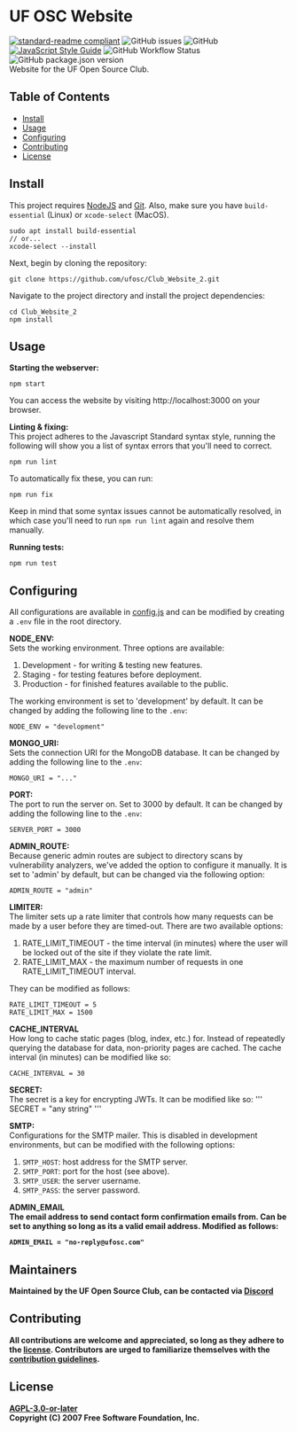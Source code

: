# UF OSC Website

[![standard-readme compliant](https://img.shields.io/badge/readme%20style-standard-brightgreen.svg?style=flat-square)](https://github.com/RichardLitt/standard-readme) ![GitHub issues](https://img.shields.io/github/issues-raw/ufosc/Club_Website_2) ![GitHub](https://img.shields.io/github/license/ufosc/Club_Website_2) [![JavaScript Style Guide](https://img.shields.io/badge/code_style-standard-brightgreen.svg)](https://standardjs.com) ![GitHub Workflow Status](https://img.shields.io/github/workflow/status/ufosc/Club_Website_2/Node.js%20CI) ![GitHub package.json version](https://img.shields.io/github/package-json/v/ufosc/Club_Website_2)
<br/>
Website for the UF Open Source Club.

## Table of Contents

- [Install](#install)
- [Usage](#usage)
- [Configuring](#configuring)
- [Contributing](#contributing)
- [License](#license)

## Install

This project requires [NodeJS](https://nodejs.org/en/) and [Git](https://git-scm.com). Also, make sure you have `build-essential` (Linux) or `xcode-select` (MacOS).

```
sudo apt install build-essential
// or...
xcode-select --install
```

Next, begin by cloning the repository:

```
git clone https://github.com/ufosc/Club_Website_2.git
```

Navigate to the project directory and install the project dependencies:

```
cd Club_Website_2
npm install
```

## Usage

<b>Starting the webserver:</b>

```
npm start
```

You can access the website by visiting http://localhost:3000 on your browser.

<b>Linting & fixing:</b>
<br/>
This project adheres to the Javascript Standard syntax style, running the following will show you a list of syntax errors that you'll need to correct.

```
npm run lint
```

To automatically fix these, you can run:

```
npm run fix
```

Keep in mind that some syntax issues cannot be automatically resolved, in which case you'll need to run `npm run lint` again and resolve them manually.

<b>Running tests:</b>

```
npm run test
```

## Configuring

All configurations are available in [config.js](config.js) and can be modified by creating a `.env` file in the root directory.

<b> NODE_ENV: </b><br>
Sets the working environment. Three options are available:

1. Development - for writing & testing new features.
2. Staging - for testing features before deployment.
3. Production - for finished features available to the public.

The working environment is set to 'development' by default. It can be changed by adding the following line to the `.env`:

```
NODE_ENV = "development"
```

<b> MONGO_URI: </b><br>
Sets the connection URI for the MongoDB database. It can be changed by adding the following line to the `.env`:

```
MONGO_URI = "..."
```

<b>PORT:</b><br>
The port to run the server on. Set to 3000 by default. It can be changed by adding the following line to the `.env`:

```
SERVER_PORT = 3000
```

<b>ADMIN_ROUTE:</b><br>
Because generic admin routes are subject to directory scans by vulnerability analyzers, we've added the option to configure it manually. It is set to 'admin' by default, but can be changed via the following option:

```
ADMIN_ROUTE = "admin"
```

<b>LIMITER:</b><br>
The limiter sets up a rate limiter that controls how many requests can be made by a user before they are timed-out. There are two available options:

1. RATE_LIMIT_TIMEOUT - the time interval (in minutes) where the user will be locked out of the site if they violate the rate limit.
2. RATE_LIMIT_MAX - the maximum number of requests in one RATE_LIMIT_TIMEOUT interval.

They can be modified as follows:

```
RATE_LIMIT_TIMEOUT = 5
RATE_LIMIT_MAX = 1500
```

<b>CACHE_INTERVAL</b><br>
How long to cache static pages (blog, index, etc.) for. Instead of repeatedly querying the database for data, non-priority pages are cached. The cache interval (in minutes) can be modified like so:

```
CACHE_INTERVAL = 30
```

<b>SECRET:</b><br>
The secret is a key for encrypting JWTs. It can be modified like so:
'''
SECRET = "any string"
'''

<b>SMTP:</b><br>
Configurations for the SMTP mailer. This is disabled in development environments, but can be modified with the following options:

1. `SMTP_HOST`: host address for the SMTP server.
2. `SMTP_PORT`: port for the host (see above).
3. `SMTP_USER`: the server username.
4. `SMTP_PASS`: the server password.

<b>ADMIN_EMAIL<b><br>
The email address to send contact form confirmation emails from. Can be set to anything so long as its a valid email address. Modified as follows:

```
ADMIN_EMAIL = "no-reply@ufosc.com"
```

## Maintainers

Maintained by the UF Open Source Club, can be contacted via [Discord](https://discord.gg/j9g5dqSVD8)

## Contributing

All contributions are welcome and appreciated, so long as they adhere to the [license](#license). Contributors are urged to familiarize themselves with the [contribution guidelines](CONTRIBUTING.md).

## License

[AGPL-3.0-or-later](LICENSE.md) <br/>
Copyright (C) 2007 Free Software Foundation, Inc.
